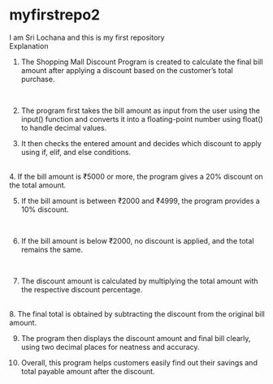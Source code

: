 # myfirstrepo2
I am Sri Lochana and this is my first repository 
<br>
Explanation 
<br>
1. The Shopping Mall Discount Program is created to calculate the final bill amount after applying a discount based on the customer’s total purchase.
<br>

2. The program first takes the bill amount as input from the user using the input() function and converts it into a floating-point number using float() to handle decimal values.
   <br>

3. It then checks the entered amount and decides which discount to apply using if, elif, and else conditions.

<br>
4. If the bill amount is ₹5000 or more, the program gives a 20% discount on the total amount.
<br>

5. If the bill amount is between ₹2000 and ₹4999, the program provides a 10% discount.
<br>

6. If the bill amount is below ₹2000, no discount is applied, and the total remains the same.
<br>

7. The discount amount is calculated by multiplying the total amount with the respective discount percentage.

<br>
8. The final total is obtained by subtracting the discount from the original bill amount.


9. The program then displays the discount amount and final bill clearly, using two decimal places for neatness and accuracy.


10. Overall, this program helps customers easily find out their savings and total payable amount after the discount.
